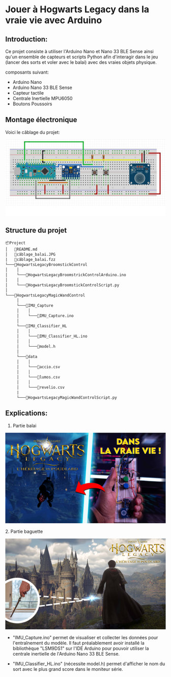 # Jouer à Hogwarts Legacy dans la vraie vie avec Arduino

## Introduction: 
Ce projet consiste à utiliser l'Arduino Nano et Nano 33 BLE Sense ainsi qu'un ensemble de capteurs et scripts Python afin d'interagir dans le jeu (lancer des sorts et voler avec le balai) avec des vraies objets physique.

composants suivant:
* Arduino Nano
* Arduino Nano 33 BLE Sense
* Capteur tactile
* Centrale Inertielle MPU6050
* Boutons Poussoirs


## Montage électronique
Voici le câblage du projet:

![](câblage_balai.JPG#center)

## Structure du projet
```
📦Project
│   📜README.md
│   📜câblage_balai.JPG
|   📜câblage_balai.fzz
└───📂HogwartsLegacyBroomstickControl
│    │
│    └───📜HogwartsLegacyBroomstrickControlArduino.ino
│    │
│    └───📜HogwartsLegacyBroomstickControlScript.py
│
└───📂HogwartsLegacyMagicWandControl
     │
     └───📂IMU_Capture
     │    │
     │    └───📜IMU_Capture.ino
     │
     └───📂IMU_Classifier_HL
     │    │
     │    └───📜IMU_Classifier_HL.ino
     │    │
     │    └───📜model.h
     │
     └───📂data
     │    │
     │    └───📜accio.csv
     │    │
     │    └───📜lumos.csv
     │    │
     │    └───📜revelio.csv
     |
     └───📜HogwartsLegacyMagicWandControlScript.py

```
## Explications:
1. Partie balai
<span style="display:block;text-align:center">

[![](minia_balai.jpg#center)](https://youtu.be/TjQjy_GWWaY)

</span>
2. Partie baguette
<span style="display:block;text-align:center">

[![](minia_baguette.jpg#center)](https://youtu.be/TjQjy_GWWaY)

</span>

   * "IMU_Capture.ino" permet de visualiser et collecter les données pour l'entraînement du modèle. Il faut préalablement avoir installé la bibliothèque "LSM9DS1" sur l'IDE Arduino pour pouvoir utiliser la centrale inertielle de l'Arduino Nano 33 BLE Sense.
   
   * "IMU_Classifier_HL.ino" (nécessite model.h) permet d'afficher le nom du sort avec le plus grand score dans le moniteur série.



 
